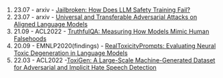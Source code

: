 1. 23.07 - arxiv - [Jailbroken: How Does LLM Safety Training Fail?](https://arxiv.org/abs/2307.02483)
2. 23.07 - arxiv  - [Universal and Transferable Adversarial Attacks on Aligned Language Models](https://arxiv.org/abs/2307.15043)
3. 21.09 - ACL2022 - [TruthfulQA: Measuring How Models Mimic Human Falsehoods](https://arxiv.org/abs/2109.07958)
4. 20.09 - EMNLP2020(findings) - [RealToxicityPrompts: Evaluating Neural Toxic Degeneration in Language Models](https://arxiv.org/abs/2009.11462)
5. 22.03 - ACL2022 -[ToxiGen: A Large-Scale Machine-Generated Dataset for Adversarial and Implicit Hate Speech Detection](https://arxiv.org/abs/2203.09509)
